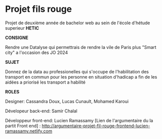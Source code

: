 # Projet fils rouge
>
Projet de deuxième année de bachelor web au sein de l'école d'hétude superieur **HETIC**
>
**CONSIGNE**
>
Rendre une Datalyse qui permettrais de rendre la vile de Paris plus "Smart city"  a l'occasion des JO 2024
>
**SUJET**
>
Donnez de la data au professionelles qui s'occupe de l'habilitation des transport en commun pour les personne en situation d'hadicap a fin de les aidées a priorisé les transport a habilité
>
**ROLES**
>
Designer: Cassandra Doux, Lucas Cunault, Mohamed Karoui
>
Dévelopeur back-end: Samir Chalal
> 
Développeur front-end: Lucien Ramassamy 
[Lien de l'argumentaire du la partit Front end] : http://argumentaire-projet-fil-rouge-frontend-lucien-ramassamy.netlify.com

